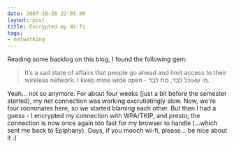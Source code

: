 ```yaml
---
date: 2007-10-28 22:05:00
layout: post
title: Encrypted my Wi-fi
tags:
- networking
---
```


Reading some backlog on this blog, I found the following gem:

> It’s a sad state of affairs that people go ahead and limit access to their
> wireless network. I keep mine wide open - מי שאוכל לבד, מת לבד.

Yeah... not so anymore. For about four weeks (just a bit before the semester
started), my net connection was working excrutiatingly slow. Now, we're four
roommates here, so we started blaming each other. But then I had a guess - I
encrypted my connection with WPA/TKIP, and presto; the connection is now once
again too fast for my browser to handle (...which sent me back to Epiphany).
Guys, if you mooch wi-fi, please... be nice about it :(

